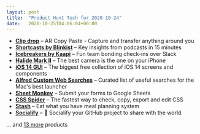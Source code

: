 ```yaml
---
layout: post
title:  "Product Hunt Tech for 2020-10-24"
date:   2020-10-25T04:06:04+00:00
---
```


* **[Clip drop](https://www.producthunt.com/posts/clip-drop?utm_campaign=producthunt-api&utm_medium=api-v2&utm_source=Application%3A+Daily+Digest+RSS+v2+%28ID%3A+29748%29)** – AR Copy Paste - Capture and transfer anything around you
* **[Shortcasts by Blinkist](https://www.producthunt.com/posts/shortcasts-by-blinkist?utm_campaign=producthunt-api&utm_medium=api-v2&utm_source=Application%3A+Daily+Digest+RSS+v2+%28ID%3A+29748%29)** – Key insights from podcasts in 15 minutes
* **[Icebreakers by Kaapi](https://www.producthunt.com/posts/icebreakers-by-kaapi?utm_campaign=producthunt-api&utm_medium=api-v2&utm_source=Application%3A+Daily+Digest+RSS+v2+%28ID%3A+29748%29)** – Fun team bonding check-ins over Slack
* **[Halide Mark II](https://www.producthunt.com/posts/halide-mark-ii-2?utm_campaign=producthunt-api&utm_medium=api-v2&utm_source=Application%3A+Daily+Digest+RSS+v2+%28ID%3A+29748%29)** – The best camera is the one on your iPhone
* **[iOS 14 GUI](https://www.producthunt.com/posts/ios-14-gui?utm_campaign=producthunt-api&utm_medium=api-v2&utm_source=Application%3A+Daily+Digest+RSS+v2+%28ID%3A+29748%29)** – The biggest free collection of iOS 14 screens and components
* **[Alfred Custom Web Searches](https://www.producthunt.com/posts/alfred-custom-web-searches?utm_campaign=producthunt-api&utm_medium=api-v2&utm_source=Application%3A+Daily+Digest+RSS+v2+%28ID%3A+29748%29)** – Curated list of useful searches for the Mac's best launcher
* **[Sheet Monkey](https://www.producthunt.com/posts/sheet-monkey?utm_campaign=producthunt-api&utm_medium=api-v2&utm_source=Application%3A+Daily+Digest+RSS+v2+%28ID%3A+29748%29)** – Submit your forms to Google Sheets
* **[CSS Spider](https://www.producthunt.com/posts/css-spider?utm_campaign=producthunt-api&utm_medium=api-v2&utm_source=Application%3A+Daily+Digest+RSS+v2+%28ID%3A+29748%29)** – The fastest way to check, copy, export and edit CSS
* **[Stash](https://www.producthunt.com/posts/stash-46641546-137a-4d77-95c3-e8679c5956ec?utm_campaign=producthunt-api&utm_medium=api-v2&utm_source=Application%3A+Daily+Digest+RSS+v2+%28ID%3A+29748%29)** – Eat what you have meal planning system
* **[Socialify](https://www.producthunt.com/posts/socialify?utm_campaign=producthunt-api&utm_medium=api-v2&utm_source=Application%3A+Daily+Digest+RSS+v2+%28ID%3A+29748%29)** – 💞 Socialify your GitHub project to share with the world

… and [13 more](https://www.producthunt.com/tech) products